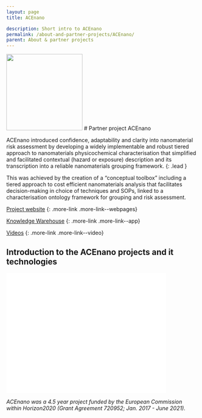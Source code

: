 ```yaml
---
layout: page
title: ACEnano

description: Short intro to ACEnano
permalink: /about-and-partner-projects/ACEnano/
parent: About & partner projects
---
```

<img src="{{ site.baseurl }}/images/logos/acenano.png" width="200" class="image--right" />
#  Partner project ACEnano

ACEnano introduced confidence, adaptability and clarity into nanomaterial risk assessment by developing a widely implementable and robust tiered approach to nanomaterials physicochemical characterisation that simplified and facilitated contextual (hazard or exposure) description and its transcription into a reliable nanomaterials grouping framework. 
{: .lead }

This was achieved by the creation of a “conceptual toolbox” including a tiered approach to cost efficient nanomaterials analysis that facilitates decision-making in choice of techniques and SOPs, linked to a characterisation ontology framework for grouping and risk assessment.

[Project website](https://acenano-project.eu)
{: .more-link .more-link--webpages}

[Knowledge Warehouse](https://acenano.douglasconnect.com/)
{: .more-link .more-link--app}

[Videos](http://www.acenano-project.eu/about-acenano/acenano-related-videos)
{: .more-link .more-link--video}

## Introduction to the ACEnano projects and it technologies

<iframe width="420" height="315" src="//www.youtube.com/embed/CJHkcF9ogTM" frameborder="0" allowfullscreen="allowfullscreen">&nbsp;</iframe>

_ACEnano was a 4.5 year project funded by the European Commission within Horizon2020 (Grant Agreement 720952; Jan. 2017 - June 2021)._
